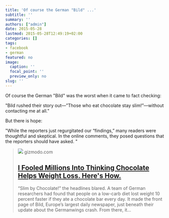 ```yaml
---
title: 'Of course the German "Bild" ...'
subtitle: ''
summary: ''
authors: ["admin"]
date: 2015-05-28
lastmod: 2015-05-28T12:49:19+02:00
categories: []
tags:
- facebook
- german
featured: no
image:
  caption: ''
  focal_point: ''
  preview_only: no
slug: ''
---
```

Of course the German "Bild" was the worst when it came to fact checking:

"Bild rushed their story out—”Those who eat chocolate stay slim!”—without contacting me at all."

But there is hope:

"While the reporters just regurgitated our “findings,” many readers were thoughtful and skeptical. In the online comments, they posed questions that the reporters should have asked. "
> [![](https://i.kinja-img.com/gawker-media/image/upload/c_fill,f_auto,fl_progressive,g_center,h_675,pg_1,q_80,w_1200/1281238327048066082.jpg)](http://io9.com/i-fooled-millions-into-thinking-chocolate-helps-weight-1707251800)
> gizmodo.com
> ## [I Fooled Millions Into Thinking Chocolate Helps Weight Loss. Here's How.](http://io9.com/i-fooled-millions-into-thinking-chocolate-helps-weight-1707251800)
>
>“Slim by Chocolate!” the headlines blared. A team of German researchers had found that people on a low-carb diet lost weight 10 percent faster if they ate a chocolate bar every day. It made the front page of Bild, Europe’s largest daily newspaper, just beneath their update about the Germanwings crash. From there, it…



